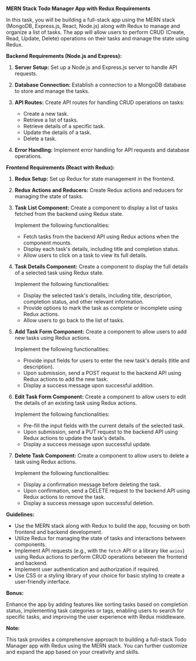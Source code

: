 **MERN Stack Todo Manager App with Redux Requirements**

In this task, you will be building a full-stack app using the MERN stack (MongoDB, Express.js, React, Node.js) along with Redux to manage and organize a list of tasks. The app will allow users to perform CRUD (Create, Read, Update, Delete) operations on their tasks and manage the state using Redux.

**Backend Requirements (Node.js and Express):**

1. **Server Setup:**
   Set up a Node.js and Express.js server to handle API requests.

2. **Database Connection:**
   Establish a connection to a MongoDB database to store and manage the tasks.

3. **API Routes:**
   Create API routes for handling CRUD operations on tasks:
   - Create a new task.
   - Retrieve a list of tasks.
   - Retrieve details of a specific task.
   - Update the details of a task.
   - Delete a task.

4. **Error Handling:**
   Implement error handling for API requests and database operations.

**Frontend Requirements (React with Redux):**

1. **Redux Setup:**
   Set up Redux for state management in the frontend.

2. **Redux Actions and Reducers:**
   Create Redux actions and reducers for managing the state of tasks.

3. **Task List Component:**
   Create a component to display a list of tasks fetched from the backend using Redux state.

   Implement the following functionalities:
   - Fetch tasks from the backend API using Redux actions when the component mounts.
   - Display each task's details, including title and completion status.
   - Allow users to click on a task to view its full details.

4. **Task Details Component:**
   Create a component to display the full details of a selected task using Redux state.

   Implement the following functionalities:
   - Display the selected task's details, including title, description, completion status, and other relevant information.
   - Provide options to mark the task as complete or incomplete using Redux actions.
   - Allow users to go back to the list of tasks.

5. **Add Task Form Component:**
   Create a component to allow users to add new tasks using Redux actions.

   Implement the following functionalities:
   - Provide input fields for users to enter the new task's details (title and description).
   - Upon submission, send a POST request to the backend API using Redux actions to add the new task.
   - Display a success message upon successful addition.

6. **Edit Task Form Component:**
   Create a component to allow users to edit the details of an existing task using Redux actions.

   Implement the following functionalities:
   - Pre-fill the input fields with the current details of the selected task.
   - Upon submission, send a PUT request to the backend API using Redux actions to update the task's details.
   - Display a success message upon successful update.

7. **Delete Task Component:**
   Create a component to allow users to delete a task using Redux actions.

   Implement the following functionalities:
   - Display a confirmation message before deleting the task.
   - Upon confirmation, send a DELETE request to the backend API using Redux actions to remove the task.
   - Display a success message upon successful deletion.

**Guidelines:**

- Use the MERN stack along with Redux to build the app, focusing on both frontend and backend development.
- Utilize Redux for managing the state of tasks and interactions between components.
- Implement API requests (e.g., with the `fetch` API or a library like `axios`) using Redux actions to perform CRUD operations between the frontend and backend.
- Implement user authentication and authorization if required.
- Use CSS or a styling library of your choice for basic styling to create a user-friendly interface.

**Bonus:**

Enhance the app by adding features like sorting tasks based on completion status, implementing task categories or tags, enabling users to search for specific tasks, and improving the user experience with Redux middleware.

**Note:**

This task provides a comprehensive approach to building a full-stack Todo Manager app with Redux using the MERN stack. You can further customize and expand the app based on your creativity and skills.